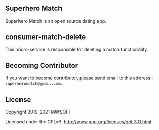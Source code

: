 ## Superhero Match
Superhero Match is an open source dating app.

## consumer-match-delete
This micro-service is responsible for deleting a match functionality. 

## Becoming Contributor
If you want to become contributor, please send email to this address - `superheromatch@gmail.com`.

## License
Copyright 2019-2021 MWSOFT

Licensed under the GPLv3: http://www.gnu.org/licenses/gpl-3.0.html